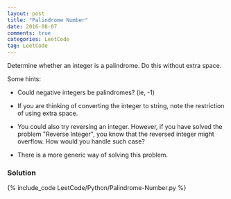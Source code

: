 ```yaml
---
layout: post
title: "Palindrome Number"
date: 2016-08-07
comments: true
categories: LeetCode
tag: LeetCode
---
```


Determine whether an integer is a palindrome. Do this without extra space.


Some hints:
* Could negative integers be palindromes? (ie, -1)

* If you are thinking of converting the integer to string, note the restriction of using extra space.

* You could also try reversing an integer. However, if you have solved the problem "Reverse Integer", you know that the reversed integer might overflow. How would you handle such case?

* There is a more generic way of solving this problem.

<!--more-->

### Solution
{% include_code LeetCode/Python/Palindrome-Number.py %}
